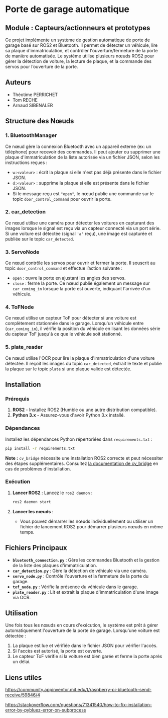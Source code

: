 # Porte de garage automatique

## Module : Capteurs/actionneurs et prototypes

Ce projet implémente un système de gestion automatique de porte de garage basé sur ROS2 et Bluetooth. Il permet de détecter un véhicule, lire sa plaque d'immatriculation, et contrôler l'ouverture/fermeture de la porte de manière automatisée. Le système utilise plusieurs nœuds ROS2 pour gérer la détection de voiture, la lecture de plaque, et la commande des servos pour l’ouverture de la porte.

## Auteurs

- Théotime PERRICHET
- Tom RECHE
- Arnaud SIBENALER

## Structure des Nœuds

### 1. BluetoothManager

Ce nœud gère la connexion Bluetooth avec un appareil externe (ex: un téléphone) pour recevoir des commandes. Il peut ajouter ou supprimer une plaque d'immatriculation de la liste autorisée via un fichier JSON, selon les instructions reçues :

- `w:<valeur>` : écrit la plaque si elle n'est pas déjà présente dans le fichier JSON.
- `d:<valeur>` : supprime la plaque si elle est présente dans le fichier JSON.
- Si le message reçu est `"open"`, le nœud publie une commande sur le topic `door_control_command` pour ouvrir la porte.

### 2. car_detection

Ce nœud utilise une caméra pour détecter les voitures en capturant des images lorsque le signal est reçu via un capteur connecté via un port série. Si une voiture est détectée (signal `'a'` reçu), une image est capturée et publiée sur le topic `car_detected`.

### 3. ServoNode

Ce nœud contrôle les servos pour ouvrir et fermer la porte. Il souscrit au topic `door_control_command` et effectue l’action suivante :

- `open` : ouvre la porte en ajustant les angles des servos.
- `close` : ferme la porte.
Ce nœud publie également un message sur `car_coming_in` lorsque la porte est ouverte, indiquant l'arrivée d'un véhicule.

### 4. ToFNode

Ce nœud utilise un capteur ToF pour détecter si une voiture est complètement stationnée dans le garage. Lorsqu'un véhicule entre (`car_coming_in`), il vérifie la position du véhicule en lisant les données série du capteur ToF jusqu'à ce que le véhicule soit stationné.

### 5. plate_reader

Ce nœud utilise l'OCR pour lire la plaque d'immatriculation d'une voiture détectée. Il reçoit les images du topic `car_detected`, extrait le texte et publie la plaque sur le topic `plate` si une plaque valide est détectée.

## Installation

### Prérequis

1. **ROS2** - Installez ROS2 (Humble ou une autre distribution compatible).
2. **Python 3.x** - Assurez-vous d'avoir Python 3.x installé.

### Dépendances

Installez les dépendances Python répertoriées dans `requirements.txt` :

```bash
pip install -r requirements.txt
```

**Note :** `cv_bridge` nécessite une installation ROS2 correcte et peut nécessiter des étapes supplémentaires. Consultez [la documentation de cv_bridge](http://wiki.ros.org/cv_bridge) en cas de problèmes d'installation.

### Exécution

1. **Lancer ROS2** :
   Lancez le `ros2 daemon` :

   ```bash
   ros2 daemon start
   ```

2. **Lancer les nœuds** :
   - Vous pouvez démarrer les nœuds individuellement ou utiliser un fichier de lancement ROS2 pour démarrer plusieurs nœuds en même temps.

## Fichiers Principaux

- **`bluetooth_connection.py`** : Gère les commandes Bluetooth et la gestion de la liste des plaques d'immatriculation.
- **`car_detection.py`** : Gère la détection de véhicule via une caméra.
- **`servo_node.py`** : Contrôle l'ouverture et la fermeture de la porte du garage.
- **`tof_node.py`** : Vérifie la présence du véhicule dans le garage.
- **`plate_reader.py`** : Lit et extrait la plaque d'immatriculation d'une image via OCR.

## Utilisation

Une fois tous les nœuds en cours d'exécution, le système est prêt à gérer automatiquement l'ouverture de la porte de garage. Lorsqu'une voiture est détectée :

1. La plaque est lue et vérifiée dans le fichier JSON pour vérifier l'accès.
2. Si l'accès est autorisé, la porte est ouverte.
3. Le capteur ToF vérifie si la voiture est bien garée et ferme la porte après un délai.


## Liens utiles

https://community.appinventor.mit.edu/t/raspberry-pi-bluetooth-send-receive/59846/4

https://stackoverflow.com/questions/71341540/how-to-fix-installation-error-by-pybluez-error-on-subprocess
